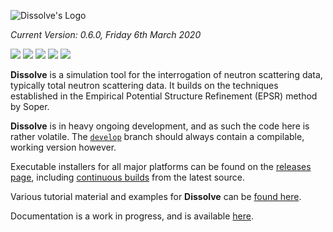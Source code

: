 ![Dissolve's Logo](icon/logo.png)

_Current Version: 0.6.0, Friday 6th March 2020_

![](https://github.com/projectdissolve/dissolve/workflows/Win64%20(GUI%2FSerial)/badge.svg?branch=develop) ![](https://github.com/projectdissolve/dissolve/workflows/OSX%20(GUI%2FSerial)/badge.svg?branch=develop) ![](https://github.com/projectdissolve/dissolve/workflows/AppImage%20(GUI%2FSerial)/badge.svg?branch=develop) ![](https://github.com/projectdissolve/dissolve/workflows/System%20Tests%20(Serial)/badge.svg) ![](https://github.com/projectdissolve/dissolve/workflows/System%20Tests%20(Parallel)/badge.svg)

**Dissolve** is a simulation tool for the interrogation of neutron scattering data, typically total neutron scattering data. It builds on the techniques established in the Empirical Potential Structure Refinement (EPSR) method by Soper.

**Dissolve** is in heavy ongoing development, and as such the code here is rather volatile. The [`develop`](https://github.com/projectdissolve/dissolve/tree/develop) branch should always contain a compilable, working version however.

Executable installers for all major platforms can be found on the [releases page](https://github.com/projectdissolve/dissolve/releases), including [continuous builds](https://github.com/projectdissolve/dissolve/releases/tag/continuous) from the latest source.

Various tutorial material and examples for **Dissolve** can be [found here](https://trisyoungs.github.io/dissolve/examples/).

Documentation is a work in progress, and is available [here](https://trisyoungs.github.io/dissolve).
